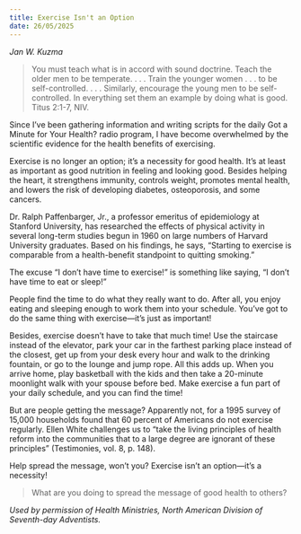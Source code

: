 ```yaml
---
title: Exercise Isn't an Option
date: 26/05/2025
---
```


_Jan W. Kuzma_

> <p></p>
> You must teach what is in accord with sound doctrine. Teach the older men to be temperate. . . . Train the younger women . . . to be self-controlled. . . . Similarly, encourage the young men to be self-controlled. In everything set them an example by doing what is good. Titus 2:1-7, NIV.

Since I’ve been gathering information and writing scripts for the daily Got a Minute for Your Health? radio program, I have become overwhelmed by the scientific evidence for the health benefits of exercising.

Exercise is no longer an option; it’s a necessity for good health. It’s at least as important as good nutrition in feeling and looking good. Besides helping the heart, it strengthens immunity, controls weight, promotes mental health, and lowers the risk of developing diabetes, osteoporosis, and some cancers.

Dr. Ralph Paffenbarger, Jr., a professor emeritus of epidemiology at Stanford University, has researched the effects of physical activity in several long-term studies begun in 1960 on large numbers of Harvard University graduates. Based on his findings, he says, “Starting to exercise is comparable from a health-benefit standpoint to quitting smoking.”

The excuse “I don’t have time to exercise!” is something like saying, “I don’t have time to eat or sleep!”

People find the time to do what they really want to do. After all, you enjoy eating and sleeping enough to work them into your schedule. You’ve got to do the same thing with exercise—it’s just as important!

Besides, exercise doesn’t have to take that much time! Use the staircase instead of the elevator, park your car in the farthest parking place instead of the closest, get up from your desk every hour and walk to the drinking fountain, or go to the lounge and jump rope. All this adds up. When you arrive home, play basketball with the kids and then take a 20-minute moonlight walk with your spouse before bed. Make exercise a fun part of your daily schedule, and you can find the time!

But are people getting the message? Apparently not, for a 1995 survey of 15,000 households found that 60 percent of Americans do not exercise regularly. Ellen White challenges us to “take the living principles of health reform into the communities that to a large degree are ignorant of these principles” (Testimonies, vol. 8, p. 148).

Help spread the message, won’t you? Exercise isn’t an option—it’s a necessity!

> <callout></callout>
> What are you doing to spread the message of good health to others?

_Used by permission of Health Ministries, North American Division of Seventh-day Adventists._